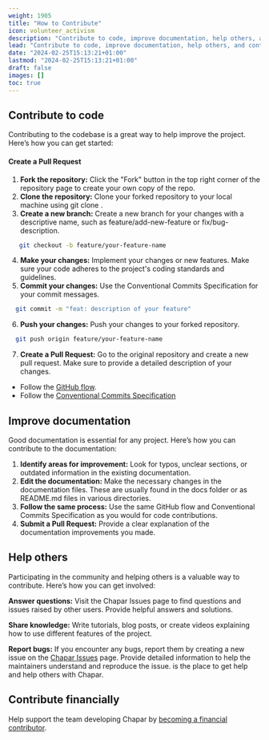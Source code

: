 ```yaml
---
weight: 1905
title: "How to Contribute"
icon: volunteer_activism
description: "Contribute to code, improve documentation, help others, and contribute financially."
lead: "Contribute to code, improve documentation, help others, and contribute financially."
date: "2024-02-25T15:13:21+01:00"
lastmod: "2024-02-25T15:13:21+01:00"
draft: false
images: []
toc: true
---
```

## Contribute to code
Contributing to the codebase is a great way to help improve the project. Here’s how you can get started:

#### Create a Pull Request
1. **Fork the repository:** Click the "Fork" button in the top right corner of the repository page to create your own copy of the repo.
2. **Clone the repository:** Clone your forked repository to your local machine using git clone <your-fork-url>.
3. **Create a new branch:** Create a new branch for your changes with a descriptive name, such as feature/add-new-feature or fix/bug-description.

```bash
   git checkout -b feature/your-feature-name
```

4. **Make your changes:** Implement your changes or new features. Make sure your code adheres to the project's coding standards and guidelines.
5. **Commit your changes:** Use the Conventional Commits Specification for your commit messages.

```bash
  git commit -m "feat: description of your feature"
```

6. **Push your changes:** Push your changes to your forked repository.

```bash
  git push origin feature/your-feature-name
```

7. **Create a Pull Request:** Go to the original repository and create a new pull request. Make sure to provide a detailed description of your changes.

- Follow the [GitHub flow](https://guides.github.com/introduction/flow/).
- Follow the [Conventional Commits Specification](https://www.conventionalcommits.org/en/v1.0.0/)

## Improve documentation
Good documentation is essential for any project. Here’s how you can contribute to the documentation:

1. **Identify areas for improvement:** Look for typos, unclear sections, or outdated information in the existing documentation.
2. **Edit the documentation:** Make the necessary changes in the documentation files. These are usually found in the docs folder or as README.md files in various directories.
3. **Follow the same process:** Use the same GitHub flow and Conventional Commits Specification as you would for code contributions.
4. **Submit a Pull Request:** Provide a clear explanation of the documentation improvements you made.

## Help others
Participating in the community and helping others is a valuable way to contribute. Here’s how you can get involved:

**Answer questions:** Visit the Chapar Issues page to find questions and issues raised by other users. Provide helpful answers and solutions.

**Share knowledge:** Write tutorials, blog posts, or create videos explaining how to use different features of the project.

**Report bugs:** If you encounter any bugs, report them by creating a new issue on the [Chapar Issues](https://github.com/chapar-rest/chapar/issues) page. Provide detailed information to help the maintainers understand and reproduce the issue.
is the place to get help and help others with Chapar.

## Contribute financially

Help support the team developing Chapar by [becoming a financial contributor](/docs/contributing/financial-contributions/).